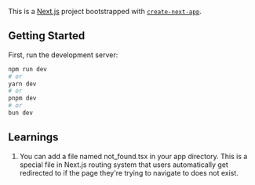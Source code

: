 This is a [Next.js](https://nextjs.org/) project bootstrapped with [`create-next-app`](https://github.com/vercel/next.js/tree/canary/packages/create-next-app).

## Getting Started

First, run the development server:

```bash
npm run dev
# or
yarn dev
# or
pnpm dev
# or
bun dev
```

## Learnings

1. You can add a file named not_found.tsx in your app directory. This is a special file in Next.js routing system that users automatically get redirected to if the page they're trying to navigate to does not exist.
